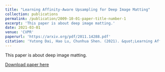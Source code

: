 ```yaml
---
title: "Learning Affinity-Aware Upsampling for Deep Image Matting"
collection: publications
permalink: /publication/2009-10-01-paper-title-number-1
excerpt: 'This paper is about deep image matting.'
date: 2021-03-01
venue: 'CVPR'
paperurl: 'https://arxiv.org/pdf/2011.14288.pdf'
citation: 'Yutong Dai, Hao Lu, Chunhua Shen. (2021). &quot;Learning Affinity-Aware Upsampling for Deep Image Matting.&quot; <i>CVPR</i>. 1(1).'
---
```

This paper is about deep image matting.

[Download paper here](https://arxiv.org/pdf/2011.14288.pdf)

